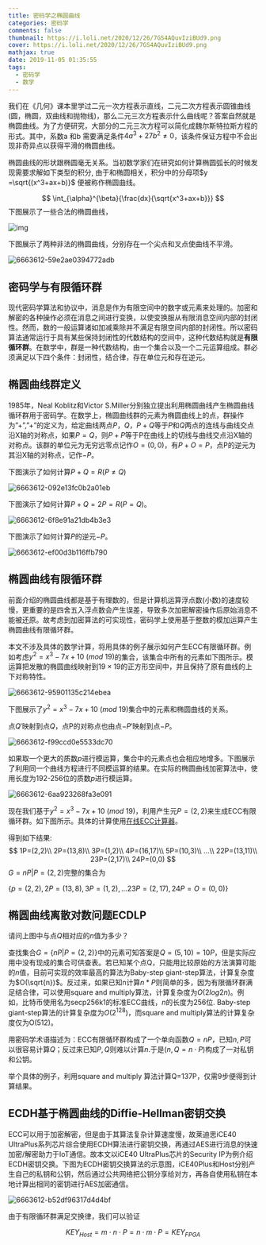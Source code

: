 ```yaml
---
title: 密码学之椭圆曲线
categories: 密码学
comments: false
thumbnail: https://i.loli.net/2020/12/26/7GS4AQuvIziBUd9.png
cover: https://i.loli.net/2020/12/26/7GS4AQuvIziBUd9.png
mathjax: true
date: 2019-11-05 01:35:55
tags:
  - 密码学
  - 数学
---
```


我们在《几何》课本里学过二元一次方程表示直线，二元二次方程表示圆锥曲线(圆，椭圆，双曲线和抛物线)，那么二元三次方程表示什么曲线呢？答案自然就是椭圆曲线。为了方便研究，大部分的二元三次方程可以简化成魏尔斯特拉斯方程的形式。其中，系数a 和b 需要满足条件$4a^3 + 27b^2 \neq 0$，该条件保证方程中不会出现非奇异点以获得平滑的椭圆曲线。

椭圆曲线的形状跟椭圆毫无关系。当初数学家们在研究如何计算椭圆弧长的时候发现需要求解如下类型的积分, 由于和椭圆相关，积分中的分母项$y =\sqrt{(x^3+ax+b)}$ 便被称作椭圆曲线。

$$
\int_{\alpha}^{\beta}{\frac{dx}{\sqrt{x^3+ax+b}}}
$$
下图展示了一些合法的椭圆曲线，

![img](https://i.loli.net/2020/09/11/HVAGpxoOJeICg4L.png)

下图展示了两种非法的椭圆曲线，分别存在一个尖点和叉点使曲线不平滑。

![6663612-59e2ae0394772adb](https://i.loli.net/2020/09/11/PBChKjWvuZrtcwx.png)

<!--more-->

## 密码学与有限循环群

现代密码学算法和协议中，消息是作为有限空间中的数字或元素来处理的。加密和解密的各种操作必须在消息之间进行变换，以使变换服从有限消息空间内部的封闭性。然而，数的一般运算诸如加减乘除并不满足有限空间内部的封闭性。所以密码算法通常运行于具有某些保持封闭性的代数结构的空间中，这种代数结构就是**有限循环群**。在数学中，群是一种代数结构，由一个集合以及一个二元运算组成。群必须满足以下四个条件：封闭性，结合律，存在单位元和存在逆元。

## 椭圆曲线群定义

1985年，Neal Koblitz和Victor S.Miller分别独立提出利用椭圆曲线产生椭圆曲线循环群用于密码学。在数学上，椭圆曲线群的元素为椭圆曲线上的点，群操作为”+”,”+”的定义为，给定曲线两点$P，Q，P+Q$等于$P$和$Q$两点的连线与曲线交点沿X轴的对称点，如果$P=Q$，则$P+P$等于P在曲线上的切线与曲线交点沿X轴的对称点。该群的单位元为无穷远零点记作$O=(0,0)$，有$P+O=P$，点P的逆元为其沿X轴的对称点，记作$-P$。

下图演示了如何计算$P+Q=R(P\neq Q)$

![6663612-092e13fc0b2a01eb](https://i.loli.net/2020/09/11/42pa379WjufgEOs.png)

下图演示了如何计算$P+Q=2P=R(P=Q)$。

![6663612-6f8e91a21db4b3e3](https://i.loli.net/2020/09/11/aOgDzy4JedX1RnS.png)

下图演示了如何计算$P$的逆元$-P$。

![6663612-ef00d3b116ffb790](https://i.loli.net/2020/09/11/iuAdvgZBc54NKwn.png)

## 椭圆曲线有限循环群

前面介绍的椭圆曲线都是基于有理数的，但是计算机运算浮点数(小数)的速度较慢，更重要的是四舍五入浮点数会产生误差，导致多次加密解密操作后原始消息不能被还原。故考虑到加密算法的可实现性，密码学上使用基于整数的模加运算产生椭圆曲线有限循环群。

本文不涉及具体的数学计算，将用具体的例子展示如何产生ECC有限循环群。例如考虑$y^2=x^3-7x+10\ (mod\  19)$的集合，该集合中所有的元素如下图所示。模运算把发散的椭圆曲线映射到$19\times 19$的正方形空间中，并且保持了原有曲线的上下对称特性。



![6663612-95901135c214ebea](https://i.loli.net/2020/09/11/wA3g81lh6yupBQO.png)

下图展示了$y^2=x^3-7x+10\ (mod\ 19)$集合中的元素和椭圆曲线的关系。

点$Q'$映射到点$Q$，点P的对称点也由点$-P'$映射到点$-P$。

![6663612-f99ccd0e5533dc70](https://i.loli.net/2020/09/11/OlF2SeAchVWC486.png)

如果取一个更大的质数$p$进行模运算，集合中的元素点也会相应地增多。下图展示了利用同一个曲线方程进行不同模运算的结果。在实际的椭圆曲线加密算法中，使用长度为192-256位的质数$p$进行模运算。

![6663612-6aa923268fa3e091](https://i.loli.net/2020/09/11/IB4EoegpHlNiT71.png)

现在我们基于$y^2=x^3-7x+10\ (mod\ 19)$，利用产生元$P=(2,2)$来生成ECC有限循环群。如下图所示。具体的计算使用[在线ECC计算器](http://www.christelbach.com/ECCalculator.aspx)。

得到如下结果:
$$
1P=(2,2)\\
2P=(13,8)\\
3P=(1,2)\\
4P=(16,17)\\
5P=(10,3)\\
...\\
22P=(13,11)\\
23P=(2,17)\\
24P=(0,0)
$$
$G={nP|P=(2,2)}$完整的集合为

$\{p=(2,2),2P=(13,8),3P=(1,2), ... 23P=(2,17),24P=O=(0,0)\}$

## 椭圆曲线离散对数问题ECDLP

请问上图中与点$Q$相对应的$n$值为多少？

查找集合$G=\{nP|P=(2,2)\}$中的元素可知答案是$Q=(5,10)=10P$，但是实际应用中没有现成的集合可供查表。若已知某个点Q，只能用比较原始的方法演算可能的$n$值，目前可实现的效率最高的算法为Baby-step giant-step算法，计算复杂度为$O(\sqrt{n})$。反过来，如果已知n计算$n*P$则简单的多，因为有限循环群满足结合律，可以使用square and multiply算法，计算复杂度为$O(2log2n)$。例如，比特币使用名为secp256k1的标准ECC曲线，$n$的长度为256位. Baby-step giant-step算法的计算复杂度为$O(2^{128})$，而square and multiply算法的计算复杂度仅为O(512)。

用密码学术语描述为：ECC有限循环群构成了一个单向函数$Q=nP$，已知$n,P$可以很容易计算$Q$；反过来已知$P,Q$则难以计算$n$.于是$(n,Q=n\cdot P )$构成了一对私钥和公钥。

举个具体的例子，利用square and multiply 算法计算Q=137P，仅需9步便得到计算结果。



## ECDH基于椭圆曲线的Diffie-Hellman密钥交换

ECC可以用于加密解密，但是由于其算法复杂计算速度慢，故莱迪思iCE40 UltraPlus系列芯片综合使用ECDH算法进行密钥交换，再通过AES进行消息的快速加密/解密助力于IoT通信。故本文以iCE40 UltraPlus芯片的Security IP为例介绍ECDH密钥交换。下图为ECDH密钥交换算法的示意图，iCE40Plus和Host分别产生自己的私钥和公钥，然后通过公共网络把公钥分享给对方，再各自使用私钥在本地计算出相同的密钥进行AES加密通信。

![6663612-b52df96317d4d4bf](https://i.loli.net/2020/09/11/IHxbt7OJ8SgXFka.png)

由于有限循环群满足交换律，我们可以验证

$$
{KEY}_{Host}=m\cdot n\cdot P=n\cdot m\cdot P={KEY}_{FPGA}
$$
